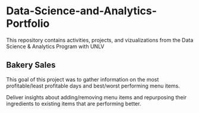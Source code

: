 # Data-Science-and-Analytics-Portfolio
This repository contains activities, projects, and vizualizations from the Data Science &amp; Analytics Program with UNLV

## Bakery Sales
This goal of this project was to gather information on the most profitable/least profitable days and best/worst performing menu items.

Deliver insights about adding/removing menu items and repurposing their ingredients to existing items that are performing better.
